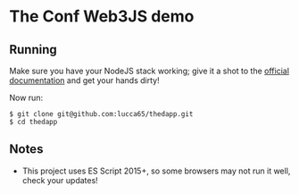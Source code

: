 # The Conf Web3JS demo

## Running

Make sure you have your NodeJS stack working; give it a shot to the [official documentation](https://github.com/ethereum/wiki/wiki/JavaScript-API) and get your hands dirty!

Now run:

```shell
$ git clone git@github.com:lucca65/thedapp.git
$ cd thedapp
```

## Notes

- This project uses ES Script 2015+, so some browsers may not run it well, check your updates!
